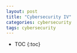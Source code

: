 ```yaml
---
layout: post
title: "Cybersecurity IV"
categories: cybersecurity
tags: cybersecurity
---
```


* TOC
{:toc}


